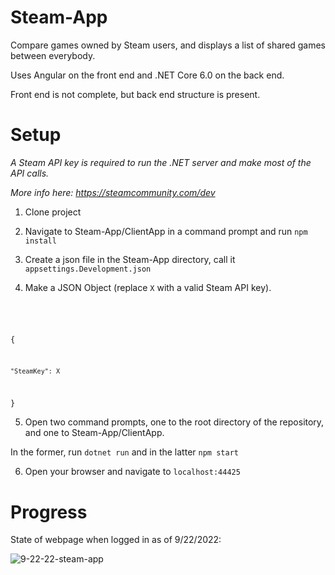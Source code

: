 # Steam-App

Compare games owned by Steam users, and displays a list of shared games between everybody.

Uses Angular on the front end and .NET Core 6.0 on the back end.

Front end is not complete, but back end structure is present.

# Setup

*A Steam API key is required to run the .NET server and make most of the API calls.*

*More info here: https://steamcommunity.com/dev*

1. Clone project 

2. Navigate to Steam-App/ClientApp in a command prompt and run <code>npm install</code>

3. Create a json file in the Steam-App directory, call it <code>appsettings.Development.json</code>

4. Make a JSON Object (replace <code>X</code> with a valid Steam API key).<code>


{

    "SteamKey": X


}
</code>

5. Open two command prompts, one to the root directory of the repository, and one to Steam-App/ClientApp. 

In the former, run <code>dotnet run</code> and in the latter <code>npm start</code>  

6. Open your browser and navigate to <code>localhost:44425</code>

# Progress

State of webpage when logged in as of 9/22/2022:

![9-22-22-steam-app](https://user-images.githubusercontent.com/17236535/191805034-eeb246f3-1d98-4b94-8283-20f53c919a66.png)



